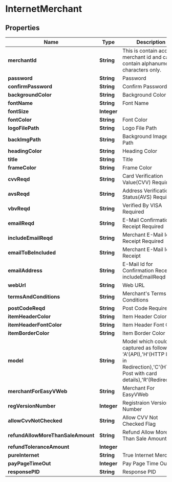 
# InternetMerchant

## Properties
Name | Type | Description | Notes
------------ | ------------- | ------------- | -------------
**merchantId** | **String** | This is contain acquirer merchant id and can contain alphanumeric characters only. |  [optional]
**password** | **String** | Password |  [optional]
**confirmPassword** | **String** | Confirm Password |  [optional]
**backgroundColor** | **String** | Background Color |  [optional]
**fontName** | **String** | Font Name |  [optional]
**fontSize** | **Integer** |  |  [optional]
**fontColor** | **String** | Font Color |  [optional]
**logoFilePath** | **String** | Logo File Path |  [optional]
**backImgPath** | **String** | Background Image Path |  [optional]
**headingColor** | **String** | Heading Color |  [optional]
**title** | **String** | Title |  [optional]
**frameColor** | **String** | Frame Color |  [optional]
**cvvReqd** | **String** | Card Verification Value(CVV) Required |  [optional]
**avsReqd** | **String** | Address Verification Status(AVS) Required |  [optional]
**vbvReqd** | **String** | Verified By VISA Required |  [optional]
**emailReqd** | **String** | E-Mail Confirmation Receipt Required |  [optional]
**includeEmailReqd** | **String** | Merchant E-Mail Id in Receipt Required |  [optional]
**emailToBeIncluded** | **String** | Merchant E-Mail Id in Receipt |  [optional]
**emailAddress** | **String** | E-Mail Id for Confirmation Receipt includeEmailReqd |  [optional]
**webUrl** | **String** | Web URL | 
**termsAndConditions** | **String** | Merchant&#39;s Terms and Conditions |  [optional]
**postCodeReqd** | **String** | Post Code Required |  [optional]
**itemHeaderColor** | **String** | Item Header Color |  [optional]
**itemHeaderFontColor** | **String** | Item Header Font Color |  [optional]
**itemBorderColor** | **String** | Item Border Color |  [optional]
**model** | **String** | Model which could be captured as follows &#39;A&#39;(API),&#39;H&#39;(HTTP Post in Redirection),&#39;C&#39;(HTTP Post with card details),&#39;R&#39;(Redirection) |  [optional]
**merchantForEasyVWeb** | **String** | Merchant For EasyVWeb |  [optional]
**regVersionNumber** | **Integer** | Registraion Version Number |  [optional]
**allowCvvNotChecked** | **String** | Allow CVV Not Checked Flag |  [optional]
**refundAllowMoreThanSaleAmount** | **String** | Refund Allow More Than Sale Amount |  [optional]
**refundToleranceAmount** | **Integer** |  |  [optional]
**pureInternet** | **String** | True Internet Merchant |  [optional]
**payPageTimeOut** | **Integer** | Pay Page Time Out |  [optional]
**responsePID** | **String** | Response PID |  [optional]



